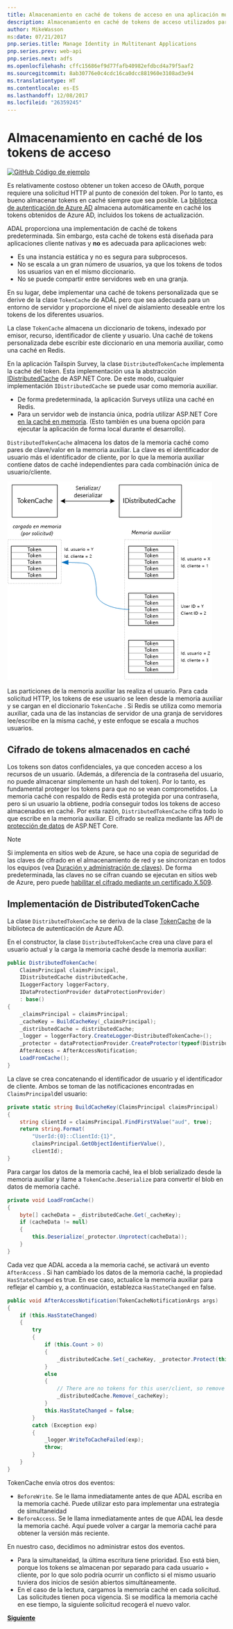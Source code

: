 ```yaml
---
title: Almacenamiento en caché de tokens de acceso en una aplicación multiinquilino
description: Almacenamiento en caché de tokens de acceso utilizados para invocar una API web de back-end
author: MikeWasson
ms:date: 07/21/2017
pnp.series.title: Manage Identity in Multitenant Applications
pnp.series.prev: web-api
pnp.series.next: adfs
ms.openlocfilehash: cffc15686ef9d77fafb40982efdbcd4a79f5aaf2
ms.sourcegitcommit: 8ab30776e0c4cdc16ca0dcc881960e3108ad3e94
ms.translationtype: HT
ms.contentlocale: es-ES
ms.lasthandoff: 12/08/2017
ms.locfileid: "26359245"
---
```

# <a name="cache-access-tokens"></a>Almacenamiento en caché de los tokens de acceso

[![GitHub](../_images/github.png) Código de ejemplo][sample application]

Es relativamente costoso obtener un token acceso de OAuth, porque requiere una solicitud HTTP al punto de conexión del token. Por lo tanto, es bueno almacenar tokens en caché siempre que sea posible. La [biblioteca de autenticación de Azure AD][ADAL] almacena automáticamente en caché los tokens obtenidos de Azure AD, incluidos los tokens de actualización.

ADAL proporciona una implementación de caché de tokens predeterminada. Sin embargo, esta caché de tokens está diseñada para aplicaciones cliente nativas y **no** es adecuada para aplicaciones web:

* Es una instancia estática y no es segura para subprocesos.
* No se escala a un gran número de usuarios, ya que los tokens de todos los usuarios van en el mismo diccionario.
* No se puede compartir entre servidores web en una granja.

En su lugar, debe implementar una caché de tokens personalizada que se derive de la clase `TokenCache` de ADAL pero que sea adecuada para un entorno de servidor y proporcione el nivel de aislamiento deseable entre los tokens de los diferentes usuarios.

La clase `TokenCache` almacena un diccionario de tokens, indexado por emisor, recurso, identificador de cliente y usuario. Una caché de tokens personalizada debe escribir este diccionario en una memoria auxiliar, como una caché en Redis.

En la aplicación Tailspin Survey, la clase `DistributedTokenCache` implementa la caché del token. Esta implementación usa la abstracción [IDistributedCache][distributed-cache] de ASP.NET Core. De este modo, cualquier implementación `IDistributedCache` se puede usar como memoria auxiliar.

* De forma predeterminada, la aplicación Surveys utiliza una caché en Redis.
* Para un servidor web de instancia única, podría utilizar ASP.NET Core [en la caché en memoria][in-memory-cache]. (Esto también es una buena opción para ejecutar la aplicación de forma local durante el desarrollo).

`DistributedTokenCache` almacena los datos de la memoria caché como pares de clave/valor en la memoria auxiliar. La clave es el identificador de usuario más el identificador de cliente, por lo que la memoria auxiliar contiene datos de caché independientes para cada combinación única de usuario/cliente.

![Memoria caché de tokens](./images/token-cache.png)

Las particiones de la memoria auxiliar las realiza el usuario. Para cada solicitud HTTP, los tokens de ese usuario se leen desde la memoria auxiliar y se cargan en el diccionario `TokenCache` . Si Redis se utiliza como memoria auxiliar, cada una de las instancias de servidor de una granja de servidores lee/escribe en la misma caché, y este enfoque se escala a muchos usuarios.

## <a name="encrypting-cached-tokens"></a>Cifrado de tokens almacenados en caché
Los tokens son datos confidenciales, ya que conceden acceso a los recursos de un usuario. (Además, a diferencia de la contraseña del usuario, no puede almacenar simplemente un hash del token). Por lo tanto, es fundamental proteger los tokens para que no se vean comprometidos. La memoria caché con respaldo de Redis está protegida por una contraseña, pero si un usuario la obtiene, podría conseguir todos los tokens de acceso almacenados en caché. Por esta razón, `DistributedTokenCache` cifra todo lo que escribe en la memoria auxiliar. El cifrado se realiza mediante las API de [protección de datos][data-protection] de ASP.NET Core.

> [!NOTE]
> Si implementa en sitios web de Azure, se hace una copia de seguridad de las claves de cifrado en el almacenamiento de red y se sincronizan en todos los equipos (vea [Duración y administración de claves][key-management]). De forma predeterminada, las claves no se cifran cuando se ejecutan en sitios web de Azure, pero puede [habilitar el cifrado mediante un certificado X.509][x509-cert-encryption].
> 
> 

## <a name="distributedtokencache-implementation"></a>Implementación de DistributedTokenCache
La clase `DistributedTokenCache` se deriva de la clase [TokenCache][tokencache-class] de la biblioteca de autenticación de Azure AD.

En el constructor, la clase `DistributedTokenCache` crea una clave para el usuario actual y la carga la memoria caché desde la memoria auxiliar:

```csharp
public DistributedTokenCache(
    ClaimsPrincipal claimsPrincipal,
    IDistributedCache distributedCache,
    ILoggerFactory loggerFactory,
    IDataProtectionProvider dataProtectionProvider)
    : base()
{
    _claimsPrincipal = claimsPrincipal;
    _cacheKey = BuildCacheKey(_claimsPrincipal);
    _distributedCache = distributedCache;
    _logger = loggerFactory.CreateLogger<DistributedTokenCache>();
    _protector = dataProtectionProvider.CreateProtector(typeof(DistributedTokenCache).FullName);
    AfterAccess = AfterAccessNotification;
    LoadFromCache();
}
```

La clave se crea concatenando el identificador de usuario y el identificador de cliente. Ambos se toman de las notificaciones encontradas en `ClaimsPrincipal`del usuario:

```csharp
private static string BuildCacheKey(ClaimsPrincipal claimsPrincipal)
{
    string clientId = claimsPrincipal.FindFirstValue("aud", true);
    return string.Format(
        "UserId:{0}::ClientId:{1}",
        claimsPrincipal.GetObjectIdentifierValue(),
        clientId);
}
```

Para cargar los datos de la memoria caché, lea el blob serializado desde la memoria auxiliar y llame a `TokenCache.Deserialize` para convertir el blob en datos de memoria caché.

```csharp
private void LoadFromCache()
{
    byte[] cacheData = _distributedCache.Get(_cacheKey);
    if (cacheData != null)
    {
        this.Deserialize(_protector.Unprotect(cacheData));
    }
}
```

Cada vez que ADAL acceda a la memoria caché, se activará un evento `AfterAccess` . Si han cambiado los datos de la memoria caché, la propiedad `HasStateChanged` es true. En ese caso, actualice la memoria auxiliar para reflejar el cambio y, a continuación, establezca `HasStateChanged` en false.

```csharp
public void AfterAccessNotification(TokenCacheNotificationArgs args)
{
    if (this.HasStateChanged)
    {
        try
        {
            if (this.Count > 0)
            {
                _distributedCache.Set(_cacheKey, _protector.Protect(this.Serialize()));
            }
            else
            {
                // There are no tokens for this user/client, so remove the item from the cache.
                _distributedCache.Remove(_cacheKey);
            }
            this.HasStateChanged = false;
        }
        catch (Exception exp)
        {
            _logger.WriteToCacheFailed(exp);
            throw;
        }
    }
}
```

TokenCache envía otros dos eventos:

* `BeforeWrite`. Se le llama inmediatamente antes de que ADAL escriba en la memoria caché. Puede utilizar esto para implementar una estrategia de simultaneidad
* `BeforeAccess`. Se le llama inmediatamente antes de que ADAL lea desde la memoria caché. Aquí puede volver a cargar la memoria caché para obtener la versión más reciente.

En nuestro caso, decidimos no administrar estos dos eventos.

* Para la simultaneidad, la última escritura tiene prioridad. Eso está bien, porque los tokens se almacenan por separado para cada usuario + cliente, por lo que solo podría ocurrir un conflicto si el mismo usuario tuviera dos inicios de sesión abiertos simultáneamente.
* En el caso de la lectura, cargamos la memoria caché en cada solicitud. Las solicitudes tienen poca vigencia. Si se modifica la memoria caché en ese tiempo, la siguiente solicitud recogerá el nuevo valor.

[**Siguiente**][client-assertion]

<!-- links -->
[ADAL]: https://msdn.microsoft.com/library/azure/jj573266.aspx
[client-assertion]: ./client-assertion.md
[data-protection]: /aspnet/core/security/data-protection/
[distributed-cache]: /aspnet/core/performance/caching/distributed
[key-management]: /aspnet/core/security/data-protection/configuration/default-settings
[in-memory-cache]: /aspnet/core/performance/caching/memory
[tokencache-class]: https://msdn.microsoft.com/library/azure/microsoft.identitymodel.clients.activedirectory.tokencache.aspx
[x509-cert-encryption]: /aspnet/core/security/data-protection/implementation/key-encryption-at-rest#x509-certificate
[sample application]: https://github.com/mspnp/multitenant-saas-guidance
